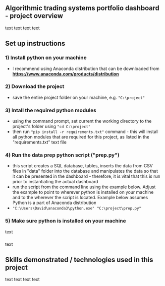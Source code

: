 ## Algorithmic trading systems portfolio dashboard - project overview
text
text
text
text

## Set up instructions
### 1) Install python on your machine
- I recommend using Anaconda distribution that can be downloaded from **https://www.anaconda.com/products/distribution**
### 2) Download the project
- save the entire project folder on your machine, e.g. `"C:\project"`
### 3) Intall the required python modules
- using the command prompt, set current the working directory to the project's folder using `"cd C:\project"`
- then run `"pip install -r requirements.txt"` command - this will install all python modules that are required for this project, as listed in the "requirements.txt" text file
### 4) Run the data prep python script ("prep.py")
- this script creates a SQL database, tables, inserts the data from CSV files in "data" folder into the database and manipulates the data so that it can be presented in the dashboard - therefore, it is vital that this is run prior to instantiating the actual dashboard
- run the script from the command line using the example below. Adjust the example to point to wherever python is installed on your machine and to the wherever the script is located. Example below assumes Python is a part of Anaconda distribution 
- `"C:\Users\David\anaconda3\python.exe" "C:\project\prep.py"`
### 5) Make sure python is installed on your machine
text
###
text

## Skills demonstrated / technologies used in this project
text
text
text
text

